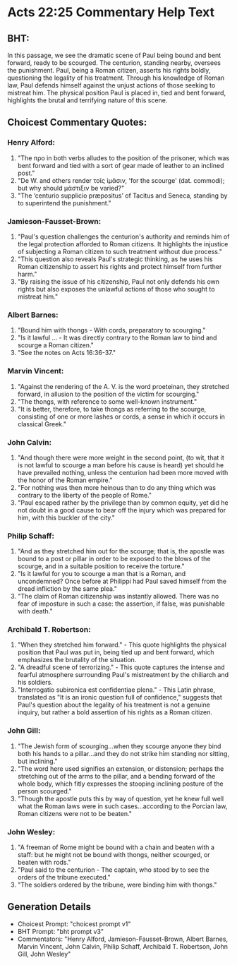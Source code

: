 # Acts 22:25 Commentary Help Text

## BHT:
In this passage, we see the dramatic scene of Paul being bound and bent forward, ready to be scourged. The centurion, standing nearby, oversees the punishment. Paul, being a Roman citizen, asserts his rights boldly, questioning the legality of his treatment. Through his knowledge of Roman law, Paul defends himself against the unjust actions of those seeking to mistreat him. The physical position Paul is placed in, tied and bent forward, highlights the brutal and terrifying nature of this scene.

## Choicest Commentary Quotes:
### Henry Alford:
1. "The προ in both verbs alludes to the position of the prisoner, which was bent forward and tied with a sort of gear made of leather to an inclined post." 
2. "De W. and others render τοῖς ἱμᾶσιν, 'for the scourge' (dat. commodi); but why should μάστιξιν be varied?" 
3. "The ‘centurio supplicio præpositus’ of Tacitus and Seneca, standing by to superintend the punishment."

### Jamieson-Fausset-Brown:
1. "Paul's question challenges the centurion's authority and reminds him of the legal protection afforded to Roman citizens. It highlights the injustice of subjecting a Roman citizen to such treatment without due process."
2. "This question also reveals Paul's strategic thinking, as he uses his Roman citizenship to assert his rights and protect himself from further harm."
3. "By raising the issue of his citizenship, Paul not only defends his own rights but also exposes the unlawful actions of those who sought to mistreat him."

### Albert Barnes:
1. "Bound him with thongs - With cords, preparatory to scourging."
2. "Is it lawful ... - It was directly contrary to the Roman law to bind and scourge a Roman citizen."
3. "See the notes on Acts 16:36-37."

### Marvin Vincent:
1. "Against the rendering of the A. V. is the word proeteinan, they stretched forward, in allusion to the position of the victim for scourging."
2. "The thongs, with reference to some well-known instrument."
3. "It is better, therefore, to take thongs as referring to the scourge, consisting of one or more lashes or cords, a sense in which it occurs in classical Greek."

### John Calvin:
1. "And though there were more weight in the second point, (to wit, that it is not lawful to scourge a man before his cause is heard) yet should he have prevailed nothing, unless the centurion had been more moved with the honor of the Roman empire."
2. "For nothing was then more heinous than to do any thing which was contrary to the liberty of the people of Rome."
3. "Paul escaped rather by the privilege than by common equity, yet did he not doubt in a good cause to bear off the injury which was prepared for him, with this buckler of the city."

### Philip Schaff:
1. "And as they stretched him out for the scourge; that is, the apostle was bound to a post or pillar in order to be exposed to the blows of the scourge, and in a suitable position to receive the torture."
2. "Is it lawful for you to scourge a man that is a Roman, and uncondemned? Once before at Philippi had Paul saved himself from the dread infliction by the same plea."
3. "The claim of Roman citizenship was instantly allowed. There was no fear of imposture in such a case: the assertion, if false, was punishable with death."

### Archibald T. Robertson:
1. "When they stretched him forward." - This quote highlights the physical position that Paul was put in, being tied up and bent forward, which emphasizes the brutality of the situation.
2. "A dreadful scene of terrorizing." - This quote captures the intense and fearful atmosphere surrounding Paul's mistreatment by the chiliarch and his soldiers.
3. "Interrogatio subironica est confidentiae plena." - This Latin phrase, translated as "It is an ironic question full of confidence," suggests that Paul's question about the legality of his treatment is not a genuine inquiry, but rather a bold assertion of his rights as a Roman citizen.

### John Gill:
1. "The Jewish form of scourging...when they scourge anyone they bind both his hands to a pillar...and they do not strike him standing nor sitting, but inclining."
2. "The word here used signifies an extension, or distension; perhaps the stretching out of the arms to the pillar, and a bending forward of the whole body, which fitly expresses the stooping inclining posture of the person scourged."
3. "Though the apostle puts this by way of question, yet he knew full well what the Roman laws were in such cases...according to the Porcian law, Roman citizens were not to be beaten."

### John Wesley:
1. "A freeman of Rome might be bound with a chain and beaten with a staff: but he might not be bound with thongs, neither scourged, or beaten with rods."
2. "Paul said to the centurion - The captain, who stood by to see the orders of the tribune executed."
3. "The soldiers ordered by the tribune, were binding him with thongs."


## Generation Details
- Choicest Prompt: "choicest prompt v1"
- BHT Prompt: "bht prompt v3"
- Commentators: "Henry Alford, Jamieson-Fausset-Brown, Albert Barnes, Marvin Vincent, John Calvin, Philip Schaff, Archibald T. Robertson, John Gill, John Wesley"
